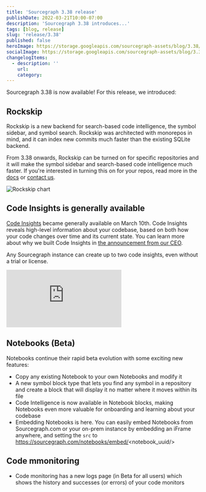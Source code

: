 ```yaml
---
title: 'Sourcegraph 3.38 release'
publishDate: 2022-03-21T10:00-07:00
description: 'Sourcegraph 3.38 introduces...'
tags: [blog, release]
slug: 'release/3.38'
published: false
heroImage: https://storage.googleapis.com/sourcegraph-assets/blog/3.38/sourcegraph-3-38-release.png
socialImage: https://storage.googleapis.com/sourcegraph-assets/blog/3.38/sourcegraph-3-38-release.png
changelogItems:
  - description: ''
    url:
    category:
---
```


Sourcegraph 3.38 is now available! For this release, we introduced:

## Rockskip

Rockskip is a new backend for search-based code intelligence, the symbol sidebar, and symbol search. Rockskip was architected with monorepos in mind, and it can index new commits much faster than the existing SQLite backend.

From 3.38 onwards, Rockskip can be turned on for specific repositories and it will make the symbol sidebar and search-based code intelligence much faster. If you're interested in turning this on for your repos, read more in the [docs](https://docs.sourcegraph.com/code_intelligence/explanations/rockskip) or [contact us](mailto:support@sourcegraph.com).

![Rockskip chart](https://storage.googleapis.com/sourcegraph-assets/docs/images/code-intelligence/rockskip-chart.png)

## Code Insights is generally available

[Code Insights](https://docs.sourcegraph.com/code_insights) became generally available on March 10th. Code Insights reveals high-level information about your codebase, based on both how your code changes over time and its current state. You can learn more about why we built Code Insights in [the announcement from our CEO](https://about.sourcegraph.com/blog/announcing-code-insights/).

Any Sourcegraph instance can create up to two code insights, even without a trial or license.

<div class="container my-4 video-embed embed-responsive embed-responsive-16by9">
  <iframe
    class="embed-responsive-item"
    src="https://www.youtube-nocookie.com/embed/fMCUJQHfbUA?autoplay=0&amp;cc_load_policy=0&amp;start=0&amp;end=0&amp;loop=0&amp;controls=1&amp;modestbranding=1&amp;rel=0"
    allowfullscreen="true"
    allow="accelerometer; autoplay; encrypted-media; gyroscope; picture-in-picture"
    frameborder="0"
    title="Sourcegraph Code Insights demo"
  ></iframe>
</div>

## Notebooks (Beta)

Notebooks continue their rapid beta evolution with some exciting new features:

- Copy any existing Notebook to your own Notebooks and modify it
- A new symbol block type that lets you find any symbol in a repository and create a block that will display it no matter where it moves within its file
- Code Intelligence is now available in Notebook blocks, making Notebooks even more valuable for onboarding and learning about your codebase
- Embedding Notebooks is here. You can easily embed Notebooks from Sourcegraph.com or your on-prem instance by embedding an iFrame anywhere, and setting the `src` to https://sourcegraph.com/notebooks/embed/<notebook_uuid/>

## Code mmonitoring

- Code monitoring has a new logs page (in Beta for all users) which shows the history and successes (or errors) of your code monitors
